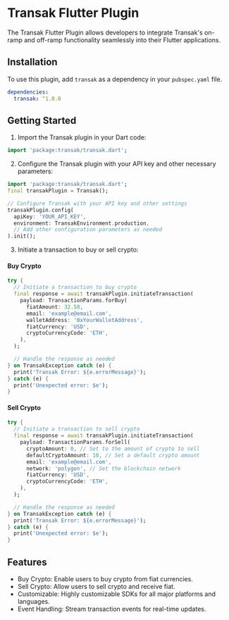# Transak Flutter Plugin



The Transak Flutter Plugin allows developers to integrate Transak's on-ramp and off-ramp functionality seamlessly into their Flutter applications.

## Installation

To use this plugin, add `transak` as a dependency in your `pubspec.yaml` file.

```yaml
dependencies:
  transak: ^1.0.0
  ````

## Getting Started
1. Import the Transak plugin in your Dart code:

```dart
import 'package:transak/transak.dart';

  ````

2. Configure the Transak plugin with your API key and other necessary parameters:

```dart
import 'package:transak/transak.dart';
final transakPlugin = Transak();

// Configure Transak with your API key and other settings
transakPlugin.config(
  apiKey: 'YOUR_API_KEY',
  environment: TransakEnvironment.production,
  // Add other configuration parameters as needed
).init();
  ````

3. Initiate a transaction to buy or sell crypto:
#### Buy Crypto

```dart
try {
  // Initiate a transaction to buy crypto
  final response = await transakPlugin.initiateTransaction(
    payload: TransactionParams.forBuy(
      fiatAmount: 32.50,
      email: 'example@email.com',
      walletAddress: '0xYourWalletAddress',
      fiatCurrency: 'USD',
      cryptoCurrencyCode: 'ETH',
    ),
  );

  // Handle the response as needed
} on TransakException catch (e) {
  print('Transak Error: ${e.errorMessage}');
} catch (e) {
  print('Unexpected error: $e');
}
```

#### Sell Crypto

```dart
try {
  // Initiate a transaction to sell crypto
  final response = await transakPlugin.initiateTransaction(
    payload: TransactionParams.forSell(
      cryptoAmount: 0, // Set to the amount of crypto to sell
      defaultCryptoAmount: 10, // Set a default crypto amount
      email: 'example@email.com',
      network: 'polygon', // Set the blockchain network
      fiatCurrency: 'USD',
      cryptoCurrencyCode: 'ETH',
    ),
  );

  // Handle the response as needed
} on TransakException catch (e) {
  print('Transak Error: ${e.errorMessage}');
} catch (e) {
  print('Unexpected error: $e');
}
```

## Features
* Buy Crypto: Enable users to buy crypto from fiat currencies.
* Sell Crypto: Allow users to sell crypto and receive fiat.
* Customizable: Highly customizable SDKs for all major platforms and languages.
* Event Handling: Stream transaction events for real-time updates.
